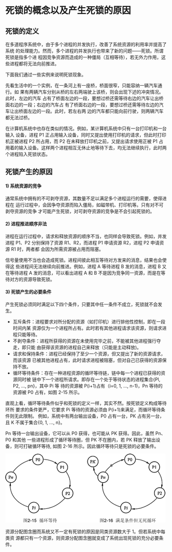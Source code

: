 # 死锁的概念以及产生死锁的原因

## 死锁的定义

在多道程序系统中，由于多个进程的并发执行，改善了系统资源的利用率并提高了系统 的处理能力。然而，多个进程的并发执行也带来了新的问题——死锁。所谓死锁是指多个进 程因竞争资源而造成的一种僵局（互相等待），若无外力作用，这些进程都将无法向前推进。

下面我们通过一些实例来说明死锁现象。

先看生活中的一个实例，在一条河上有一座桥，桥面很窄，只能容纳一辆汽车通行。如 果有两辆汽车分别从桥的左右两端驶上该桥，则会出现下述的冲突情况。此时，左边的汽车 占有了桥面左边的一段，要想过桥还需等待右边的汽车让出桥面右边的一段；右边的汽车占 有了桥面右边的一段，要想过桥还需等待左边的汽车让出桥面左边的一段。此时，若左右两 边的汽车都只能向前行驶，则两辆汽车都无法过桥。

在计算机系统中也存在类似的情况。例如，某计算机系统中只有一台打印机和一台输入 设备，进程 P1 正占用输入设备，同时又提出使用打印机的请求，但此时打印机正被进程 P2 所占用，而 P2 在未释放打印机之前，又提出请求使用正被 P1 占用着的输入设备。这样两个进程相互无休止地等待下去，均无法继续执行，此时两个进程陷入死锁状态。

## 死锁产生的原因

#### 1) 系统资源的竞争

通常系统中拥有的不可剥夺资源，其数量不足以满足多个进程运行的需要，使得进程在 运行过程中，会因争夺资源而陷入僵局，如磁带机、打印机等。只有对不可剥夺资源的竞争 才可能产生死锁，对可剥夺资源的竞争是不会引起死锁的。

#### 2) 进程推进顺序非法

进程在运行过程中，请求和释放资源的顺序不当，也同样会导致死锁。例如，并发进程 P1、P2 分别保持了资源 R1、R2，而进程 P1 申请资源 R2，进程 P2 申请资源 R1 时，两者都 会因为所需资源被占用而阻塞。

信号量使用不当也会造成死锁。进程间彼此相互等待对方发来的消息，结果也会使得这 些进程间无法继续向前推进。例如，进程 A 等待进程 B 发的消息，进程 B 又在等待进程 A 发的消息，可以看出进程 A 和 B 不是因为竞争同一资源，而是在等待对方的资源导致死锁。

#### 3) 死锁产生的必要条件

产生死锁必须同时满足以下四个条件，只要其中任一条件不成立，死锁就不会发生。

*   互斥条件：进程要求对所分配的资源（如打印机）进行排他性控制，即在一段时间内某 资源仅为一个进程所占有。此时若有其他进程请求该资源，则请求进程只能等待。
*   不剥夺条件：进程所获得的资源在未使用完毕之前，不能被其他进程强行夺走，即只能 由获得该资源的进程自己来释放（只能是主动释放)。
*   请求和保持条件：进程已经保持了至少一个资源，但又提出了新的资源请求，而该资源 已被其他进程占有，此时请求进程被阻塞，但对自己已获得的资源保持不放。
*   循环等待条件：存在一种进程资源的循环等待链，链中每一个进程已获得的资源同时被 链中下一个进程所请求。即存在一个处于等待状态的进程集合{Pl, P2, ..., pn}，其中 Pi 等 待的资源被 P(i+1)占有（i=0, 1, ..., n-1)，Pn 等待的资源被 P0 占有，如图 2-15 所示。

直观上看，循环等待条件似乎和死锁的定义一样，其实不然。按死锁定义构成等待环所 要求的条件更严，它要求 Pi 等待的资源必须由 P(i+1)来满足，而循环等待条件则无此限制。 例如，系统中有两台输出设备，P0 占有一台，PK 占有另一台，且 K 不属于集合{0, 1, ..., n}。

Pn 等待一台输出设备，它可以从 P0 获得，也可能从 PK 获得。因此，虽然 Pn、P0 和其他 一些进程形成了循环等待圈，但 PK 不在圈内，若 PK 释放了输出设备，则可打破循环等待, 如图 2-16 所示。因此循环等待只是死锁的必要条件。

![](img/c426eae675b1f642de992e05559e6c74.jpg)

资源分配图含圈而系统又不一定有死锁的原因是同类资源数大于 1。但若系统中每类资 源都只有一个资源，则资源分配图含圈就变成了系统出现死锁的充分必要条件。